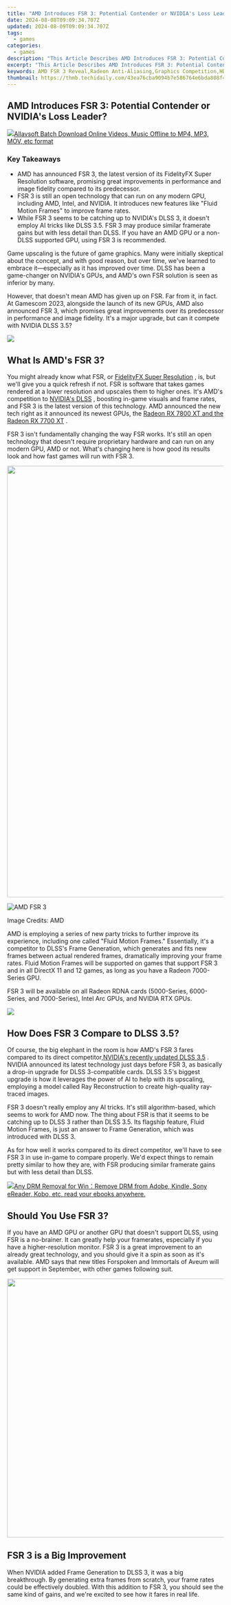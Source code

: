 ```yaml
---
title: "AMD Introduces FSR 3: Potential Contender or NVIDIA's Loss Leader?"
date: 2024-08-08T09:09:34.707Z
updated: 2024-08-09T09:09:34.707Z
tags:
  - games
categories:
  - games
description: "This Article Describes AMD Introduces FSR 3: Potential Contender or NVIDIA's Loss Leader?"
excerpt: "This Article Describes AMD Introduces FSR 3: Potential Contender or NVIDIA's Loss Leader?"
keywords: AMD FSR 3 Reveal,Radeon Anti-Aliasing,Graphics Competition,HDR Gaming Tech,NVIDIA's Challenge,Loss Leader Strategy,Advanced Supersampling
thumbnail: https://thmb.techidaily.com/43ea76cba9094b7e586764e6bda808f45025f38856a330aa448f0606df3e468d.jpg
---
```


## AMD Introduces FSR 3: Potential Contender or NVIDIA's Loss Leader?

<!-- affiliate ads begin -->
<a href="https://secure.2checkout.com/order/checkout.php?PRODS=4631056&QTY=1&AFFILIATE=108875&CART=1"><img src="https://secure.avangate.com/images/merchant/997e65474a248252883b485717f7d098/products/buy-windows.png" border="0">Allavsoft Batch Download Online Videos, Music Offline to MP4, MP3, MOV, etc format </a>
<!-- affiliate ads end -->
### Key Takeaways

* AMD has announced FSR 3, the latest version of its FidelityFX Super Resolution software, promising great improvements in performance and image fidelity compared to its predecessor.
* FSR 3 is still an open technology that can run on any modern GPU, including AMD, Intel, and NVIDIA. It introduces new features like "Fluid Motion Frames" to improve frame rates.
* While FSR 3 seems to be catching up to NVIDIA's DLSS 3, it doesn't employ AI tricks like DLSS 3.5\. FSR 3 may produce similar framerate gains but with less detail than DLSS. If you have an AMD GPU or a non-DLSS supported GPU, using FSR 3 is recommended.

 Game upscaling is the future of game graphics. Many were initially skeptical about the concept, and with good reason, but over time, we've learned to embrace it—especially as it has improved over time. DLSS has been a game-changer on NVIDIA's GPUs, and AMD's own FSR solution is seen as inferior by many.

 However, that doesn't mean AMD has given up on FSR. Far from it, in fact. At Gamescom 2023, alongside the launch of its new GPUs, AMD also announced FSR 3, which promises great improvements over its predecessor in performance and image fidelity. It's a major upgrade, but can it compete with NVIDIA DLSS 3.5?

<!-- affiliate ads begin -->
<a href="https://estore.winxdvd.com/order/checkout.php?PRODS=4612444&QTY=1&AFFILIATE=108875&CART=1"><img src="https://www.winxdvd.com/affiliate/new-banner/pt-728x90.jpg" border="0"></a>
<!-- affiliate ads end -->
## What Is AMD's FSR 3?

 You might already know what FSR, or [FidelityFX Super Resolution](https://www.makeuseof.com/amd-fsr-explained/) , is, but we'll give you a quick refresh if not. FSR is software that takes games rendered at a lower resolution and upscales them to higher ones. It's AMD's competition to [NVIDIA's DLSS](https://www.makeuseof.com/how-deep-learning-super-sampling-can-give-budget-pcs-top-end-graphics/) , boosting in-game visuals and frame rates, and FSR 3 is the latest version of this technology. AMD announced the new tech right as it announced its newest GPUs, the [Radeon RX 7800 XT and the Radeon RX 7700 XT](https://www.makeuseof.com/everything-you-need-to-know-amd-radeon-rx-7800-xt-and-rx-7700-xt/) .

 FSR 3 isn't fundamentally changing the way FSR works. It's still an open technology that doesn't require proprietary hardware and can run on any modern GPU, AMD or not. What's changing here is how good its results look and how fast games will run with FSR 3.

<!-- affiliate ads begin -->
<a href="https://funwhole.sjv.io/c/5597632/1702887/17189" target="_top" id="1702887"><img src="//a.impactradius-go.com/display-ad/17189-1702887" border="0" alt="" width="1000" height="1000"/></a><img height="0" width="0" src="https://imp.pxf.io/i/5597632/1702887/17189" style="position:absolute;visibility:hidden;" border="0" />
<!-- affiliate ads end -->
![AMD FSR 3](https://static1.makeuseofimages.com/wordpress/wp-content/uploads/2023/08/fsr-3-1.jpeg)

Image Credits: AMD

 AMD is employing a series of new party tricks to further improve its experience, including one called "Fluid Motion Frames." Essentially, it's a competitor to DLSS's Frame Generation, which generates and fits new frames between actual rendered frames, dramatically improving your frame rates. Fluid Motion Frames will be supported on games that support FSR 3 and in all DirectX 11 and 12 games, as long as you have a Radeon 7000-Series GPU.

 FSR 3 will be available on all Radeon RDNA cards (5000-Series, 6000-Series, and 7000-Series), Intel Arc GPUs, and NVIDIA RTX GPUs.

<!-- affiliate ads begin -->
<a href="https://secure.2checkout.com/order/checkout.php?PRODS=37100474&QTY=1&AFFILIATE=108875&CART=1"><img src="https://awario.com/images/pages/index/img-leads-1280@1x.avif" border="0"></a>
<!-- affiliate ads end -->
## How Does FSR 3 Compare to DLSS 3.5?

 Of course, the big elephant in the room is how AMD's FSR 3 fares compared to its direct competitor,[NVIDIA's recently updated DLSS 3.5](https://www.makeuseof.com/what-is-nvidia-ai-powered-dlss-3-5/) . NVIDIA announced its latest technology just days before FSR 3, as basically a drop-in upgrade for DLSS 3-compatible cards. DLSS 3.5's biggest upgrade is how it leverages the power of AI to help with its upscaling, employing a model called Ray Reconstruction to create high-quality ray-traced images.

 FSR 3 doesn't really employ any AI tricks. It's still algorithm-based, which seems to work for AMD now. The thing about FSR is that it seems to be catching up to DLSS 3 rather than DLSS 3.5\. Its flagship feature, Fluid Motion Frames, is just an answer to Frame Generation, which was introduced with DLSS 3.

 As for how well it works compared to its direct competitor, we'll have to see FSR 3 in use in-game to compare properly. We'd expect things to remain pretty similar to how they are, with FSR producing similar framerate gains but with less detail than DLSS.

<!-- affiliate ads begin -->
<a href="https://secure.2checkout.com/order/checkout.php?PRODS=4600113&QTY=1&AFFILIATE=108875&CART=1"><img src="https://www.epubor.com/images/drm-removal-feature2.png" border="0">Any DRM Removal for Win：Remove DRM from Adobe, Kindle, Sony eReader, Kobo, etc, read your ebooks anywhere.</a>
<!-- affiliate ads end -->
## Should You Use FSR 3?

 If you have an AMD GPU or another GPU that doesn't support DLSS, using FSR is a no-brainer. It can greatly help your framerates, especially if you have a higher-resolution monitor. FSR 3 is a great improvement to an already great technology, and you should give it a spin as soon as it's available. AMD says that new titles Forspoken and Immortals of Aveum will get support in September, with other games following suit.

<!-- affiliate ads begin -->
<a href="https://uperfect.sjv.io/c/5597632/1246754/15155" target="_top" id="1246754"><img src="//a.impactradius-go.com/display-ad/15155-1246754" border="0" alt="" width="600" height="600"/></a><img height="0" width="0" src="https://imp.pxf.io/i/5597632/1246754/15155" style="position:absolute;visibility:hidden;" border="0" />
<!-- affiliate ads end -->
## FSR 3 is a Big Improvement

 When NVIDIA added Frame Generation to DLSS 3, it was a big breakthrough. By generating extra frames from scratch, your frame rates could be effectively doubled. With this addition to FSR 3, you should see the same kind of gains, and we're excited to see how it fares in real life.


<ins class="adsbygoogle"
     style="display:block"
     data-ad-format="autorelaxed"
     data-ad-client="ca-pub-7571918770474297"
     data-ad-slot="1223367746"></ins>



<ins class="adsbygoogle"
     style="display:block"
     data-ad-client="ca-pub-7571918770474297"
     data-ad-slot="8358498916"
     data-ad-format="auto"
     data-full-width-responsive="true"></ins>




